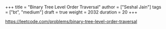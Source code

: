 +++
title = "Binary Tree Level Order Traversal"
author = ["Seshal Jain"]
tags = ["bt", "medium"]
draft = true
weight = 2032
duration = 20
+++

<https://leetcode.com/problems/binary-tree-level-order-traversal>
